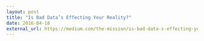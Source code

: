 ```yaml
---
layout: post
title: "Is Bad Data’s Effecting Your Reality?"
date: 2016-04-18
external_url: https://medium.com/the-mission/is-bad-data-s-effecting-your-reality-949769642dad
---
```


